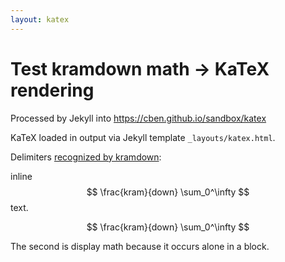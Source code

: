 ```yaml
---
layout: katex
---
```


Test kramdown math -> KaTeX rendering
=====================================

Processed by Jekyll into https://cben.github.io/sandbox/katex

KaTeX loaded in output via Jekyll template `_layouts/katex.html`.

Delimiters [recognized by kramdown](http://kramdown.gettalong.org/syntax.html#math-blocks):

inline $$ \frac{kram}{down} \sum_0^\infty $$ text.

$$ \frac{kram}{down} \sum_0^\infty $$

The second is display math because it occurs alone in a block.